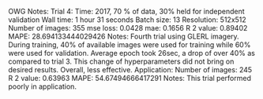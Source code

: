 OWG Notes:
Trial 4:
  Time: 2017, 70 % of data, 30% held for independent validation
  Wall time: 1 hour 31 seconds
  Batch size: 13
  Resolution: 512x512
  Number of images: 355
  mse loss: 0.0428
  mae: 0.1656
  R 2 value: 0.89402
  MAPE: 28.694133444029426
  Notes:
    Fourth trial using GLERL imagery.
     During training, 40% of available images were used for training while 60% were used for validation.
     Average epoch took 26sec, a drop of over 40% as compared to trial 3.
     This change of hyperparameters did not bring on desired results.
     Overall, less effective.
  Application:
    Number of images: 245
    R 2 value: 0.63963
    MAPE: 54.67494666417291
    Notes: This trial performed poorly in application.
